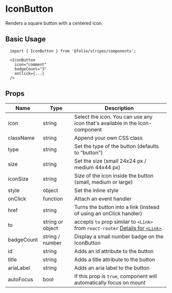 # IconButton

Renders a square button with a centered icon.

## Basic Usage
```
  import { IconButton } from '@folio/stripes/components';

  <IconButton
    icon="comment"
    badgeCount="3"
    onClick={...}
  />
```

## Props
Name | Type | Description
-- | -- | --
icon | string | Select the icon. You can use any icon that's available in the Icon-component
className | string | Append your own CSS class
type | string | Set the type of the button (defaults to "button")
size | string | Set the size (small 24x24 px / medium 44x44 px)
iconSize | string | Size of the icon inside the button (small, medium or large)
style | object | Set the inline style
onClick | function | Attach an event handler
href | string | Turns the button into a link (instead of using an onClick handler)
to | string or object | accepts `to` prop similar to `<Link>` from `react-router` [Details for `<Link>`](https://github.com/ReactTraining/react-router/blob/master/packages/react-router-dom/docs/api/Link.md).
badgeCount | string / number | Display a small number badge on the IconButton
id | string | Adds an id attribute to the button
title | string | Adds a title attribute to the button
ariaLabel | string | Adds an aria label to the button
autoFocus | bool | If this prop is `true`, component will automatically focus on mount | |
